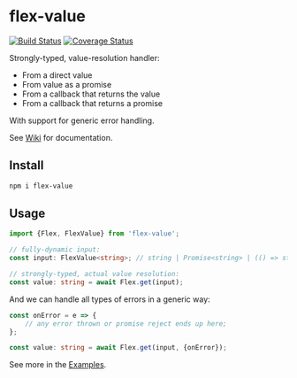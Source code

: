 # flex-value

[![Build Status](https://travis-ci.org/vitaly-t/flex-value.svg?branch=master)](https://travis-ci.org/vitaly-t/flex-value)
[![Coverage Status](https://coveralls.io/repos/vitaly-t/flex-value/badge.svg?branch=master)](https://coveralls.io/r/vitaly-t/flex-value?branch=master)

Strongly-typed, value-resolution handler:

* From a direct value
* From value as a promise
* From a callback that returns the value
* From a callback that returns a promise

With support for generic error handling.

See [Wiki] for documentation.

## Install

```sh
npm i flex-value
```

## Usage

```ts
import {Flex, FlexValue} from 'flex-value';

// fully-dynamic input:
const input: FlexValue<string>; // string | Promise<string> | (() => string | Promise<string>) 

// strongly-typed, actual value resolution:
const value: string = await Flex.get(input); 
```

And we can handle all types of errors in a generic way:

```ts
const onError = e => {
    // any error thrown or promise reject ends up here;
};

const value: string = await Flex.get(input, {onError});
```

See more in the [Examples].

[Wiki]:https://github.com/vitaly-t/flex-value/wiki
[Examples]:https://github.com/vitaly-t/flex-value/wiki/Examples
